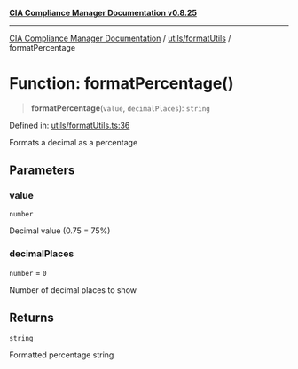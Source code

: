 [**CIA Compliance Manager Documentation v0.8.25**](../../../README.md)

***

[CIA Compliance Manager Documentation](../../../modules.md) / [utils/formatUtils](../README.md) / formatPercentage

# Function: formatPercentage()

> **formatPercentage**(`value`, `decimalPlaces`): `string`

Defined in: [utils/formatUtils.ts:36](https://github.com/Hack23/cia-compliance-manager/blob/b7816746b3b7f5e02cb18303af9cc6696a8caef9/src/utils/formatUtils.ts#L36)

Formats a decimal as a percentage

## Parameters

### value

`number`

Decimal value (0.75 = 75%)

### decimalPlaces

`number` = `0`

Number of decimal places to show

## Returns

`string`

Formatted percentage string
